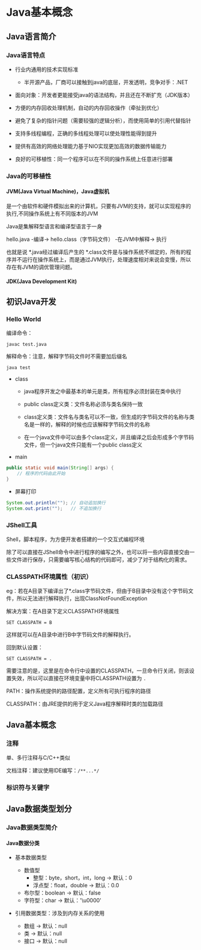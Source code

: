 # Java基本概念

## Java语言简介

### Java语言特点

- 行业内通用的技术实现标准
  - 半开源产品，厂商可以接触到java的底层，开发透明，竞争对手：.NET
- 面向对象：开发者更能接受java的语法结构，并且还在不断扩充（JDK版本）

- 方便的内存回收处理机制，自动的内存回收操作（牵扯到优化）

- 避免了复杂的指针问题（需要较强的逻辑分析），而使用简单的引用代替指针

- 支持多线程编程，正确的多线程处理可以使处理性能得到提升

- 提供有高效的网络处理能力基于NIO实现更加高效的数据传输能力

- 良好的可移植性：同一个程序可以在不同的操作系统上任意进行部署

### Java的可移植性

#### JVM(Java Virtual Machine)，Java虚拟机

是一个由软件和硬件模拟出来的计算机，只要有JVM的支持，就可以实现程序的执行,不同操作系统上有不同版本的JVM

Java是集解释型语言和编译型语言于一身

hello.java -编译-> hello.class（字节码文件） -在JVM中解释-> 执行

也就是说 *.java经过编译后产生的 *.class文件是与操作系统不绑定的，所有的程序并不运行在操作系统上，而是通过JVM执行，处理速度相对来说会变慢，所以存在有JVM的调优管理问题。

#### JDK(Java Development Kit)

## 初识Java开发

### Hello World

编译命令：

```
javac test.java
```

解释命令：注意，解释字节码文件时不需要加后缀名

```
java test
```

- class
  - java程序开发之中最基本的单元是类，所有程序必须封装在类中执行

  - public class定义类：文件名称必须与类名保持一致

  - class定义类：文件名与类名可以不一致，但生成的字节码文件的名称与类名是一样的，解释的时候也应该解释字节码文件的名称

  - 在一个java文件中可以由多个class定义，并且编译之后会形成多个字节码文件，但一个java文件只能有一个public class定义

- main

```java
public static void main(String[] args) {
    // 程序的代码由此开始
}
```

- 屏幕打印

```java
System.out.println(""); // 自动追加换行
System.out.print("");   // 不追加换行
```

### JShell工具

Shell，脚本程序，为方便开发者搭建的一个交互式编程环境

除了可以直接在JShell命令中进行程序的编写之外，也可以将一些内容直接交由一些文件进行保存，只需要编写核心结构的代码即可，减少了对于结构化的需求。

### CLASSPATH环境属性（初识）

eg：若在A目录下编译出了*.class字节码文件，但由于B目录中没有这个字节码文件，所以无法进行解释执行，出现ClassNotFoundException

解决方案：在A目录下定义CLASSPATH环境属性

```
SET CLASSPATH = B
```

这样就可以在A目录中进行B中字节码文件的解释执行。

回到默认设置：

```
SET CLASSPATH = .
```

需要注意的是，这里是在命令行中设置的CLASSPATH，一旦命令行关闭，则该设置失效，所以可以直接在环境变量中将CLASSPATH设置为 `.`

PATH：操作系统提供的路径配置，定义所有可执行程序的路径

CLASSPATH：由JRE提供的用于定义Java程序解释时类的加载路径

## Java基本概念

### 注释

单、多行注释与C/C++类似

文档注释：建议使用IDE编写：`/**...*/`

### 标识符与关键字

## Java数据类型划分

### Java数据类型简介

#### Java数据分类

- 基本数据类型
  - 数值型
    - 整型：byte，short，int，long  -> 默认：0
    - 浮点型：float，double         -> 默认：0.0
  - 布尔型：boolean                 -> 默认：false
  - 字符型：char                    -> 默认：'\u0000'

- 引用数据类型：涉及到内存关系的使用
  - 数组                            -> 默认：null    
  - 类                              -> 默认：null
  - 接口                            -> 默认：null